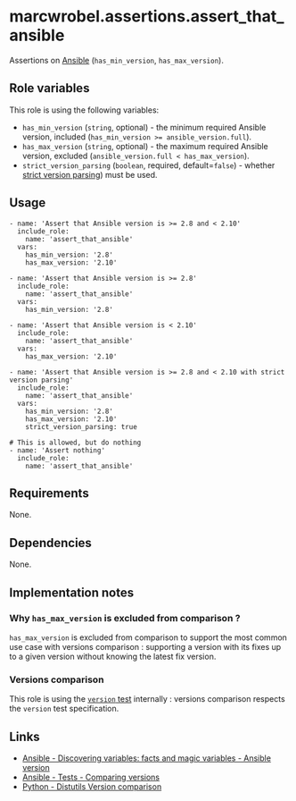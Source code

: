 # marcwrobel.assertions.assert_that_ansible

Assertions on [Ansible](https://www.ansible.com/) (`has_min_version`, `has_max_version`).

## Role variables

This role is using the following variables:

- `has_min_version` (`string`, optional) - the minimum required Ansible version, included (`has_min_version >= ansible_version.full`).
- `has_max_version` (`string`, optional) - the maximum required Ansible version, excluded (`ansible_version.full < has_max_version`).
- `strict_version_parsing` (`boolean`, required, default=`false`) - whether [strict version parsing](https://docs.ansible.com/ansible/latest/user_guide/playbooks_tests.html#comparing-versions))
  must be used.

## Usage

    - name: 'Assert that Ansible version is >= 2.8 and < 2.10'
      include_role:
        name: 'assert_that_ansible'
      vars:
        has_min_version: '2.8'
        has_max_version: '2.10'

    - name: 'Assert that Ansible version is >= 2.8'
      include_role:
        name: 'assert_that_ansible'
      vars:
        has_min_version: '2.8'

    - name: 'Assert that Ansible version is < 2.10'
      include_role:
        name: 'assert_that_ansible'
      vars:
        has_max_version: '2.10'

    - name: 'Assert that Ansible version is >= 2.8 and < 2.10 with strict version parsing'
      include_role:
        name: 'assert_that_ansible'
      vars:
        has_min_version: '2.8'
        has_max_version: '2.10'
        strict_version_parsing: true

    # This is allowed, but do nothing
    - name: 'Assert nothing'
      include_role:
        name: 'assert_that_ansible'

## Requirements

None.

## Dependencies

None.

## Implementation notes

### Why `has_max_version` is excluded from comparison ?

`has_max_version` is excluded from comparison to support the most common use case with versions comparison : supporting a version with its fixes up to a given
version without knowing the latest fix version.

### Versions comparison
This role is using the [`version` test](https://docs.ansible.com/ansible/latest/user_guide/playbooks_tests.html#comparing-versions) internally : versions
comparison respects the `version` test specification.

## Links

- [Ansible - Discovering variables: facts and magic variables - Ansible version](https://docs.ansible.com/ansible/latest/user_guide/playbooks_vars_facts.html#ansible-version)
- [Ansible - Tests - Comparing versions](https://docs.ansible.com/ansible/latest/user_guide/playbooks_tests.html#comparing-versions)
- [Python - Distutils Version comparison](https://wiki.python.org/moin/Distutils/VersionComparison)
